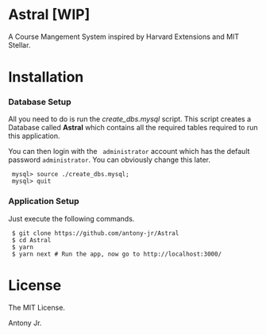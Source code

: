 # Astral [WIP]

A Course Mangement System inspired by Harvard Extensions and MIT Stellar.

# Installation

### Database Setup

All you need to do is run the *create_dbs.mysql* script.
This script creates a Database called **Astral** which contains all the required
tables required to run this application.

You can then login with the ``` administrator``` account which has the default 
password ```administrator```. You can obviously change this later.

```
 mysql> source ./create_dbs.mysql;
 mysql> quit
```

### Application Setup

Just execute the following commands.

```
 $ git clone https://github.com/antony-jr/Astral
 $ cd Astral
 $ yarn 
 $ yarn next # Run the app, now go to http://localhost:3000/
```

# License

The MIT License.

Antony Jr.
 
